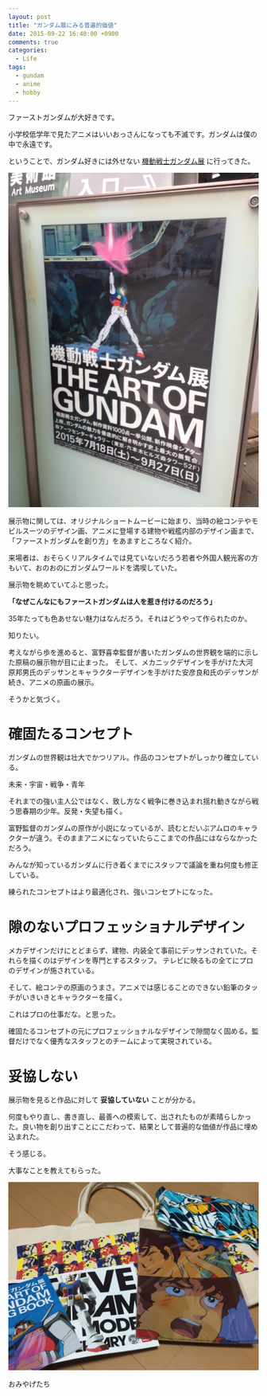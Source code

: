 ```yaml
---
layout: post
title: "ガンダム展にみる普遍的価値"
date: 2015-09-22 16:40:00 +0900
comments: true
categories:
  - Life
tags:
  - gundam
  - anime
  - hobby
---
```

ファーストガンダムが大好きです。

小学校低学年で見たアニメはいいおっさんになっても不滅です。ガンダムは僕の中で永遠です。

ということで、ガンダム好きには外せない [機動戦士ガンダム展](http://www.gundam-ten.jp/) に行ってきた。

![](/images/2015/09/20150923-the-art-of-gundam01.jpg)

展示物に関しては、オリジナルショートムービーに始まり、当時の絵コンテやモビルスーツのデザイン画、アニメに登場する建物や戦艦内部のデザイン画まで、「ファーストガンダムを創り方」をあますところなく紹介。

来場者は、おそらくリアルタイムでは見ていないだろう若者や外国人観光客の方もいて、おのおのにガンダムワールドを満喫していた。

展示物を眺めていてふと思った。

**「なぜこんなにもファーストガンダムは人を惹き付けるのだろう」**

35年たっても色あせない魅力はなんだろう。それはどうやって作られたのか。

知りたい。

考えながら歩を進めると、富野喜幸監督が書いたガンダムの世界観を端的に示した原稿の展示物が目に止まった。
そして、メカニックデザインを手がけた大河原邦男氏のデッサンとキャラクターデザインを手がけた安彦良和氏のデッサンが続き、アニメの原画の展示。

そうかと気づく。

# 確固たるコンセプト

ガンダムの世界観は壮大でかつリアル。作品のコンセプトがしっかり確立している。

未来・宇宙・戦争・青年

それまでの強い主人公ではなく、致し方なく戦争に巻き込まれ揺れ動きながら戦う思春期の少年。反発・失望も描く。

富野監督のガンダムの原作が小説になっているが、読むとだいぶアムロのキャラクターが違う。そのままアニメになっていたらここまでの作品にはならなかっただろう。

みんなが知っているガンダムに行き着くまでにスタッフで議論を重ね何度も修正している。

練られたコンセプトはより最適化され、強いコンセプトになった。

# 隙のないプロフェッショナルデザイン

メカデザインだけにとどまらず、建物、内装全て事前にデッサンされていた。それらを描くのはデザインを専門とするスタッフ。
テレビに映るもの全てにプロのデザインが施されている。

そして、絵コンテの原画のうまさ。アニメでは感じることのできない鉛筆のタッチがいきいきとキャラクターを描く。

これはプロの仕事だな。と思った。

確固たるコンセプトの元にプロフェッショナルなデザインで隙間なく固める。監督だけでなく優秀なスタッフとのチームによって実現されている。

# 妥協しない

展示物を見ると作品に対して **妥協していない** ことが分かる。

何度もやり直し、書き直し、最善への模索して、出されたものが素晴らしかった。良い物を創り出すことにこだわって、結果として普遍的な価値が作品に埋め込まれた。

そう感じる。

大事なことを教えてもらった。

![](/images/2015/09/20150923-the-art-of-gundam02.jpg)

おみやげたち